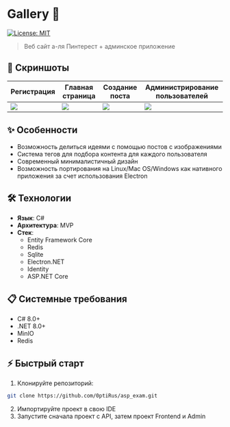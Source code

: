 # Gallery 👀 
[![License: MIT](https://img.shields.io/badge/License-MIT-yellow.svg)](https://opensource.org/licenses/MIT)
> Веб сайт а-ля Пинтерест + админское приложение


## 📸 Скриншоты
| Регистрация   | Главная страница | Создание поста | Администрирование пользователей |  
|---------------|------------------|----------------|---------------------------------|
| <img src="https://i.postimg.cc/BZLJGcVn/Screenshot-From-2025-06-23-15-14-15.png"> | <img src="https://i.postimg.cc/wTDH1xHK/Screenshot-From-2025-06-23-15-36-23.png"> | <img src="https://i.postimg.cc/T2zf2Lzq/Screenshot-From-2025-06-23-15-22-59.png"> | <img src="https://i.postimg.cc/43qFvtbW/Screenshot-From-2025-06-23-15-26-43.png"> |

## ✨ Особенности
- Возможность делиться идеями с помощью постов с изображениями
- Система тегов для подбора контента для каждого пользователя
- Современный минималистичный дизайн
- Возможность портирования на Linux/Mac OS/Windows как нативного приложения за счет использования Electron

## 🛠 Технологии
- **Язык**: C#
- **Архитектура**: MVP
- **Стек**:
  - Entity Framework Core
  - Redis
  - Sqlite
  - Electron.NET
  - Identity
  - ASP.NET Core

## 📋 Системные требования
- C# 8.0+
- .NET 8.0+
- MinIO
- Redis

## ⚡️ Быстрый старт
1. Клонируйте репозиторий:
```bash
git clone https://github.com/0ptiRus/asp_exam.git
```
2. Импортируйте проект в свою IDE
3. Запустите сначала проект с API, затем проект Frontend и Admin

